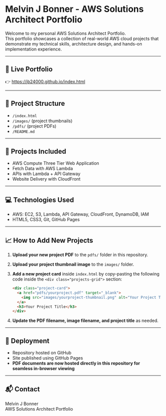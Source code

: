 # Melvin J Bonner - AWS Solutions Architect Portfolio

Welcome to my personal AWS Solutions Architect Portfolio.  
This portfolio showcases a collection of real-world AWS cloud projects that demonstrate my technical skills, architecture design, and hands-on implementation experience.

---

## 🚀 Live Portfolio

👉 https://jb24000.github.io/index.html

---

## 📂 Project Structure

- `/index.html`
- `/images/` (project thumbnails)
- `/pdfs/` (project PDFs)
- `/README.md`

---

## 🔧 Projects Included

- AWS Compute Three Tier Web Application
- Fetch Data with AWS Lambda
- APIs with Lambda + API Gateway
- Website Delivery with CloudFront

---

## 💻 Technologies Used

- AWS: EC2, S3, Lambda, API Gateway, CloudFront, DynamoDB, IAM
- HTML5, CSS3, Git, GitHub Pages

---

## 📈 How to Add New Projects

1. **Upload your new project PDF** to the `pdfs/` folder in this repository.
2. **Upload your project thumbnail image** to the `images/` folder.
3. **Add a new project card** inside `index.html` by copy-pasting the following code inside the `<div class="projects-grid">` section:

    ```html
    <div class="project-card">
      <a href="pdfs/yourproject.pdf" target="_blank">
        <img src="images/yourproject-thumbnail.png" alt="Your Project Title" />
      </a>
      <h3>Your Project Title</h3>
    </div>
    ```

4. **Update the PDF filename, image filename, and project title** as needed.

---

## 🔐 Deployment

- Repository hosted on GitHub
- Site published using GitHub Pages
- **PDF documents are now hosted directly in this repository for seamless in-browser viewing**

---

## 📬 Contact

Melvin J Bonner  
AWS Solutions Architect Portfolio

